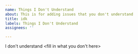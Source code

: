 ```yaml
---
name: Things I Don't Understand
about: This is for adding issues that you don't understand
title: idk
labels: Things I Don't Understand
assignees: ''

---
```


I don't understand <fill in what you don't here>
